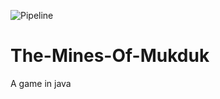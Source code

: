 ![Pipeline](https://github.com/Dustin-Klein/The-Mines-Of-Mukduk/workflows/Pipeline/badge.svg)
# The-Mines-Of-Mukduk
A game in java
